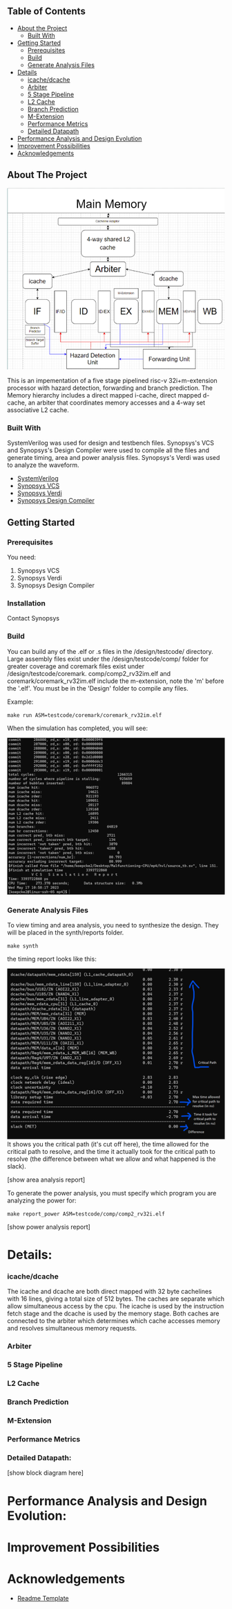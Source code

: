 <!-- TABLE OF CONTENTS -->
## Table of Contents

* [About the Project](#about-the-project)
  * [Built With](#built-with)
* [Getting Started](#getting-started)
  * [Prerequisites](#prerequisites)
  * [Build](#installation)
  * [Generate Analysis Files](#generate-analysis-files)
* [Details](#details)
  * [icache/dcache](#icachedcache)
  * [Arbiter](#arbiter)
  * [5 Stage Pipeline](#5-stage-pipeline)
  * [L2 Cache](#l2-cache)
  * [Branch Prediction](#branch-prediction)
  * [M-Extension](#m-extension)
  * [Performance Metrics](#performance-metrics)
  * [Detailed Datapath](#detailed-datapath)
* [Performance Analysis and Design Evolution](#performance-analysis-and-design-evolusion)
* [Improvement Possibilities](#improvement-possibilities)
* [Acknowledgements](#acknowledgements)



<!-- ABOUT THE PROJECT -->
## About The Project

![high-level-diagram](high-level.png)

This is an impementation of a five stage pipelined risc-v 32i+m-extension processor with hazard detection, forwarding and branch prediction. The Memory hierarchy includes a direct mapped i-cache, direct mapped d-cache, an arbiter that coordinates memory accesses and a 4-way set associative L2 cache.


### Built With
SystemVerilog was used for design and testbench files. Synopsys's VCS and Synopsys's Design Compiler were used to compile all the files and generate timing, area and power analysis files. Synopsys's Verdi was used to analyze the waveform.
* [SystemVerilog](https://en.wikipedia.org/wiki/SystemVerilog#:~:text=SystemVerilog%2C%20standardized%20as%20IEEE%201800,of%20the%20same%20IEEE%20standard.)
* [Synopsys VCS](https://www.synopsys.com/verification/simulation/vcs.html)
* [Synopsys Verdi](https://www.synopsys.com/verification/debug/verdi.html)
* [Synopsys Design Compiler](https://www.synopsys.com/implementation-and-signoff/rtl-synthesis-test/dc-ultra.html)


<!-- GETTING STARTED -->
## Getting Started


### Prerequisites

You need:

1. Synopsys VCS
2. Synopsys Verdi
3. Synopsys Design Compiler 

### Installation

Contact Synopsys

### Build

You can build any of the .elf or .s files in the /design/testcode/ directory. Large assembly files exist under the /design/testcode/comp/ folder for greater coverage and coremark files exist under /design/testcode/coremark. comp/comp2_rv32im.elf and coremark/coremark_rv32im.elf include the m-extension, note the 'm' before the '.elf'. You must be in the 'Design' folder to compile any files.

Example:
```
make run ASM=testcode/coremark/coremark_rv32im.elf
```

When the simulation has completed, you will see:

![result](end_of_sim.png)


### Generate Analysis Files

To view timing and area analysis, you need to synthesize the design. They will be placed in the synth/reports folder.

```
make synth
```

the timing report looks like this:

![timing-report](timing-report.png)
It shows you the critical path (it's cut off here), the time allowed for the critical path to resolve, and the time it actually took for the critical path to resolve (the difference between what we allow and what happened is the slack).

[show area analysis report]

To generate the power analysis, you must specify which program you are analyzing the power for:

```
make report_power ASM=testcode/comp/comp2_rv32i.elf
```

[show power analysis report]


# Details:

### icache/dcache

The icache and dcache are both direct mapped with 32 byte cachelines with 16 lines, giving a total size of 512 bytes. The caches are separate which allow simultaneous access by the cpu. The icache is used by the instruction fetch stage and the dcache is used by the memory stage. Both caches are connected to the arbiter which determines which cache accesses memory and resolves simultaneous memory requests.

### Arbiter


### 5 Stage Pipeline



### L2 Cache



### Branch Prediction


### M-Extension


### Performance Metrics




### Detailed Datapath:


[show block diagram here]


# Performance Analysis and Design Evolution:



# Improvement Possibilities



<!-- ACKNOWLEDGEMENTS -->
# Acknowledgements
* [Readme Template](https://github.com/othneildrew/Best-README-Template)




